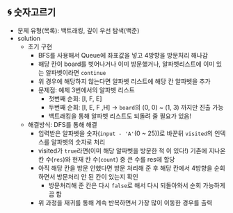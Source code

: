 ## 🌀 숫자고르기

- 문제 유형(목록): 백트래킹, 깊이 우선 탐색(백준)
- solution
  - 초기 구현
    - BFS를 사용해서 Queue에 좌표값을 넣고 4방향을 방문처리 해나감
    - 해당 칸이 board를 벗어나거나 이미 방문했거나, 알파벳리스트에 이미 있는 알파벳이라면 `continue`
    - 위 경우에 해당하지 않는다면 알파벳 리스트에 해당 칸 알파벳을 추가
    - 문제점: 예제 3번에서의 알파벳 리스트
      - 첫번째 순회: [I, F, E]
      - 두번째 순회: [I, E, F ,H] → `board`의 (0, 0) ~ (1, 3) 까지만 진출 가능
      - 백트래킹을 통해 알파벳 리스트도 되돌려 줄 필요가 있음!
  - 해결방식: DFS를 통해 해결
    - 입력받은 알파벳을 숫자(`input - 'A'`(0 ~ 25))로 바꾼뒤 `visited`의 인덱스를 알파벳의 숫자로 처리
    - visited가 `true`라면(이미 해당 알파벳을 방문한 적 이 있다!) 기존에 지나온 칸 수(`res`)와 현재 칸 수(`count`) 중 큰 수를 res에 할당
    - 아직 해당 칸을 방문 안했다면 방문 처리해 준 후 해당 칸에서 4방향을 순회하면서 방문처리 안 된 칸이 있는지 확인
      - 방문처리해 준 칸은 다시 `false`로 해서 다시 되돌아와서 순회 가능하게끔 함
    - 위 과정을 재귀를 통해 계속 반복하면서 가장 많이 이동한 경우를 출력